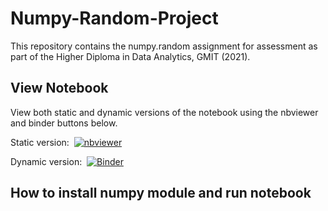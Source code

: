 # Numpy-Random-Project
This repository contains the numpy.random assignment for assessment as part of the Higher Diploma in Data Analytics, GMIT (2021).

## View Notebook

View both static and dynamic versions of the notebook using the nbviewer and binder buttons below. 

Static version: &nbsp;[![nbviewer](https://raw.githubusercontent.com/jupyter/design/master/logos/Badges/nbviewer_badge.svg)](https://nbviewer.org/github/Izardo/Numpy-Random-Assignment/blob/main/numpy-random.ipynb)

Dynamic version: &nbsp;[![Binder](https://mybinder.org/badge_logo.svg)](https://mybinder.org/v2/gh/https%3A%2F%2Fnbviewer.org%2Fgithub%2FIzardo%2FNumpy-Random-Assignment%2Fblob%2Fmain%2Fnumpy-random.ipynb/HEAD
)
## How to install numpy module and run notebook
